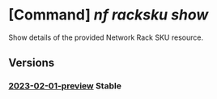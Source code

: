 # [Command] _nf racksku show_

Show details of the provided Network Rack SKU resource.

## Versions

### [2023-02-01-preview](/Resources/mgmt-plane/L3N1YnNjcmlwdGlvbnMve30vcHJvdmlkZXJzL21pY3Jvc29mdC5tYW5hZ2VkbmV0d29ya2ZhYnJpYy9uZXR3b3JrcmFja3NrdXMve30=/2023-02-01-preview.xml) **Stable**

<!-- mgmt-plane /subscriptions/{}/providers/microsoft.managednetworkfabric/networkrackskus/{} 2023-02-01-preview -->
